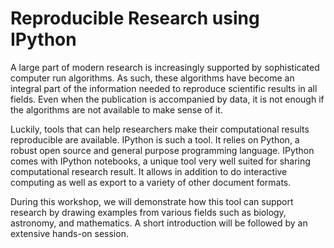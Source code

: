 Reproducible Research using IPython
===================================

A large part of modern research is increasingly supported by sophisticated computer run algorithms.
As such, these algorithms have become an integral part of the information needed to reproduce
scientific results in all fields. Even when the publication is accompanied by data, it is not enough
if the algorithms are not available to make sense of it.

Luckily, tools that can help researchers make their computational results reproducible are available.
IPython is such a tool. It relies on Python, a robust open source and general purpose programming language.
IPython comes with IPython notebooks, a unique tool very well suited for sharing computational
research result. It allows in addition to do interactive computing as well as export to a variety
of other document formats.

During this workshop, we will demonstrate how this tool can support research by drawing examples
from various fields such as biology, astronomy, and mathematics. A short introduction will be 
followed by an extensive hands-on session.
